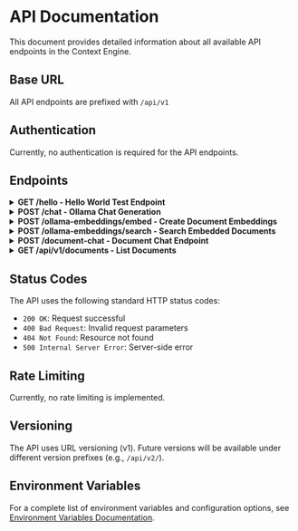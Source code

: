 # API Documentation

This document provides detailed information about all available API endpoints in the Context Engine.

## Base URL

All API endpoints are prefixed with `/api/v1`

## Authentication

Currently, no authentication is required for the API endpoints.

## Endpoints

<details>
<summary><b>GET /hello - Hello World Test Endpoint</b></summary>

Returns a simple greeting message.

**Request**
- Method: GET
- URL: `/api/v1/hello`
- No parameters required

**Response**
- Status: 200 OK
- Content-Type: `application/json`

```json
{
    "message": "Hello, World!"
}
```

**Error Responses**
- 500 Internal Server Error
  ```json
  {
      "detail": "Internal server error message"
  }
  ```

**Example Usage**
```bash
# Using curl
curl http://localhost:8000/api/v1/hello

# Using httpie
http GET http://localhost:8000/api/v1/hello
```
</details>

<details>
<summary><b>POST /chat - Ollama Chat Generation</b></summary>

Generate a chat response using Ollama models.

**Request**
- Method: POST
- URL: `/api/v1/chat`
- Content-Type: `application/json`

**Request Body**
```json
{
    "prompt": "What is Python?",                           // Required
    "system_prompt": "You are a helpful assistant",        // Optional
    "model": "mistral",                                   // Optional
    "max_tokens": 500                                     // Optional
}
```

**Response**
- Status: 200 OK
- Content-Type: `application/json`

```json
{
    "response": "Generated text response from the model..."
}
```

**Error Responses**
- 500 Internal Server Error
  ```json
  {
      "detail": "Error message (e.g., model not found, connection error)"
  }
  ```

**Example Usage**
```bash
# Minimal request (only required prompt)
curl -X POST "http://localhost:8000/api/v1/chat" \
-H "Content-Type: application/json" \
-d "{\"prompt\": \"What is Python?\"}"

# Full request with all options
curl -X POST "http://localhost:8000/api/v1/chat" \
-H "Content-Type: application/json" \
-d "{
    \"prompt\": \"What is Python?\",
    \"system_prompt\": \"You are a helpful programming assistant.\",
    \"model\": \"mistral\",
    \"max_tokens\": 500
}"
```

**Notes**
- Default model is set via OLLAMA_MODEL environment variable
- Models must be pulled using Ollama CLI before use (e.g., `ollama pull mistral`)
- System prompt helps set the context for the AI response
- Max tokens parameter can limit response length
</details>

<details>
<summary><b>POST /ollama-embeddings/embed - Create Document Embeddings</b></summary>

Create embeddings for one or more documents using Ollama models.

**Request**
- Method: POST
- URL: `/api/v1/ollama-embeddings/embed`
- Content-Type: `application/json`

**Request Body**
```json
{
    "contents": ["Document text 1", "Document text 2"],    // Required
    "model": "nomic-embed-text"                           // Optional
}
```

**Response**
- Status: 200 OK
- Content-Type: `application/json`

```json
{
    "success": true,
    "message": "Successfully embedded 2 documents"
}
```

**Error Responses**
- 500 Internal Server Error
  ```json
  {
      "detail": "Error message"
  }
  ```

**Example Usage**
```bash
curl -X POST "http://localhost:8000/api/v1/ollama-embeddings/embed" \
-H "Content-Type: application/json" \
-d "{
    \"contents\": [\"Document text 1\", \"Document text 2\"],
    \"model\": \"nomic-embed-text\"
}"
```
</details>

<details>
<summary><b>POST /ollama-embeddings/search - Search Embedded Documents</b></summary>

Search through embedded documents using semantic similarity.

**Request**
- Method: POST
- URL: `/api/v1/ollama-embeddings/search`
- Content-Type: `application/json`

**Request Body**
```json
{
    "query": "Your search query",                         // Required
    "top_k": 2,                                          // Optional (default: 2)
    "model": "nomic-embed-text"                          // Optional
}
```

**Response**
- Status: 200 OK
- Content-Type: `application/json`

```json
{
    "contexts": ["Relevant document 1", "Relevant document 2"],
    "message": "Found 2 relevant documents"
}
```

**Error Responses**
- 500 Internal Server Error
  ```json
  {
      "detail": "Error message"
  }
  ```

**Example Usage**
```bash
curl -X POST "http://localhost:8000/api/v1/ollama-embeddings/search" \
-H "Content-Type: application/json" \
-d "{
    \"query\": \"What is machine learning?\",
    \"top_k\": 3
}"
```
</details>

<details>
<summary><b>POST /document-chat - Document Chat Endpoint</b></summary>

Chat with documents using context-aware responses.

**Request**
- Method: POST
- URL: `/api/v1/document-chat`
- Content-Type: `application/json`

**Request Body**
```json
{
    "query": "Your question about the documents",          // Required
    "context": ["Document context 1", "Document context 2"], // Required
    "max_tokens": 500                                     // Optional
}
```

**Response**
- Status: 200 OK
- Content-Type: `application/json`

```json
{
    "response": "AI-generated response based on document context",
    "relevant_context": ["Used context pieces..."]
}
```

**Example Usage**
```bash
curl -X POST "http://localhost:8000/api/v1/document-chat" \
-H "Content-Type: application/json" \
-d "{
    \"query\": \"What does the document say about X?\",
    \"context\": [\"Document text 1\", \"Document text 2\"]
}"
```
</details>

<details>
<summary><b>GET /api/v1/documents - List Documents</b></summary>

Retrieve all documents stored in the database.

**Request**
- Method: GET
- URL: `/api/v1/documents`
- No parameters required

**Response**
- Status: 200 OK
- Content-Type: `application/json`

```json
[
    {
        "id": "doc_0",
        "content": "Document content..."
    },
    {
        "id": "doc_1",
        "content": "Another document content..."
    }
]
```

**Error Responses**
- 500 Internal Server Error
  ```json
  {
      "detail": "Error message"
  }
  ```

**Example Usage**
```bash
# Using curl
curl http://localhost:8000/api/v1/documents

# Using httpie
http GET http://localhost:8000/api/v1/documents
```
</details>

## Status Codes

The API uses the following standard HTTP status codes:

- `200 OK`: Request successful
- `400 Bad Request`: Invalid request parameters
- `404 Not Found`: Resource not found
- `500 Internal Server Error`: Server-side error

## Rate Limiting

Currently, no rate limiting is implemented.

## Versioning

The API uses URL versioning (v1). Future versions will be available under different version prefixes (e.g., `/api/v2/`).

## Environment Variables

For a complete list of environment variables and configuration options, see [Environment Variables Documentation](ENV.md).
